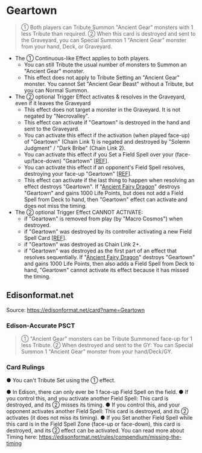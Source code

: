 # Geartown

> ① Both players can Tribute Summon "Ancient Gear" monsters with 1 less Tribute than required. ② When this card is destroyed and sent to the Graveyard, you can Special Summon 1 "Ancient Gear" monster from your hand, Deck, or Graveyard.

*   The ① Continuous-like Effect applies to both players.
    *   You can still Tribute the usual number of monsters to Summon an "Ancient Gear" monster.
    *   This effect does not apply to Tribute Setting an "Ancient Gear" monster. You cannot Set "Ancient Gear Beast" without a Tribute, but you can Normal Summon.
*   The ② optional Trigger Effect activates & resolves in the Graveyard, even if it leaves the Graveyard
    *   This effect does not target a monster in the Graveyard. It is not negated by "Necrovalley".
    *   This effect can activate if "Geartown" is destroyed in the hand and sent to the Graveyard.
    *   You can activate this effect if the activation (when played face-up) of "Geartown" (Chain Link 1) is negated and destroyed by "Solemn Judgment" / "Dark Bribe" (Chain Link 2).
    *   You can activate this effect if you Set a Field Spell over your (face-up/face-down) "Geartown" \[[REF](https://www.pojo.biz/board/showpost.php?p=19974049&postcount=3)\].
    *   You can activate this effect if an opponent's Field Spell resolves, destroying your face-up "Geartown" \[[REF](https://www.pojo.biz/board/showpost.php?p=19974049&postcount=3)\].
    *   This effect can activate if the last thing to happen when resolving an effect destroys "Geartown". If "[Ancient Fairy Dragon](https://yugipedia.com/wiki/Ancient_Fairy_Dragon)" destroys "Geartown" and gains 1000 Life Points, but does not add a Field Spell from Deck to hand, then "Geartown" effect can activate and does not miss the timing.
*   The ② optional Trigger Effect CANNOT ACTIVATE:
    *   if "Geartown" is removed from play (by "Macro Cosmos") when destroyed.
    *   if "Geartown" was destroyed by its controller activating a new Field Spell Card \[[REF](https://www.pojo.biz/board/showpost.php?p=19974049&postcount=3)\].
    *   if "Geartown" was destroyed as Chain Link 2+.
    *   if "Geartown" was destroyed as the first part of an effect that resolves sequentially. If "[Ancient Fairy Dragon](https://yugipedia.com/wiki/Ancient_Fairy_Dragon)" destroys "Geartown" and gains 1000 Life Points, then also adds a Field Spell from Deck to hand, "Geartown" cannot activate its effect because it has missed the timing.

## Edisonformat.net

Source: https://edisonformat.net/card?name=Geartown

### Edison-Accurate PSCT

> ① "Ancient Gear" monsters can be Tribute Summoned face-up for 1 less Tribute.
> ② When destroyed and sent to the GY: You can Special Summon 1 "Ancient Gear" monster from your hand/Deck/GY.

### Card Rulings

● You can't Tribute Set using the ① effect.

● In Edison, there can only ever be 1 face-up Field Spell on the field.
● If you control this, and you activate another Field Spell:
This card is destroyed, and its ② misses its timing.
● If you control this, and your opponent activates another Field Spell:
This card is destroyed, and its ② activates (it does not miss its timing).
● If you Set another Field Spell while this card is in the Field Spell Zone (face-up or face-down), this card is destroyed, and its ② effect can be activated.
You can read more about Timing here:
https://edisonformat.net/rules/compendium/missing-the-timing
            